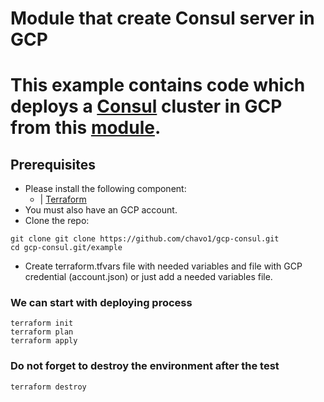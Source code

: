 # Module that create Consul server in GCP

# This example contains code which deploys a [Consul](https://www.consul.io/) cluster in GCP from this [module](https://github.com/chavo1/gcp-consul.git).

## Prerequisites
- Please install the following component:
  - | [Terraform](https://www.terraform.io/)
- You must also have an GCP account.
- Clone the repo:
```
git clone git clone https://github.com/chavo1/gcp-consul.git
cd gcp-consul.git/example
```
- Create terraform.tfvars file with needed variables and file with GCP credential (account.json) or just add a needed variables file. 
### We can start with deploying process
```
terraform init
terraform plan
terraform apply
```
### Do not forget to destroy the environment after the test
```
terraform destroy
```